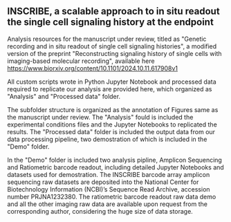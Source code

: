 ## INSCRIBE, a scalable approach to in situ readout the single cell signaling history at the endpoint

Analysis resources for the manuscript under review, titled as "Genetic recording and in situ readout of single cell signaling histories", a modified version of the preprint "Reconstructing signaling history of single cells with imaging-based molecular recording", available here https://www.biorxiv.org/content/10.1101/2024.10.11.617908v1

All custom scripts wrote in Python Jupyter Notebook and processed data required to replicate our analysis are provided here, which organized as "Analysis" and "Processed data" folder.

The subfolder structure is organized as the annotation of Figures same as the manuscript under review. The "Analysis" fould is included the experimental conditions files and the Jupyter Notebooks to replicated the results. The "Processed data" folder is included the output data from our data processing pipeline, two demostration of which is included in the "Demo" folder.

In the "Demo" folder is included two analysis pipline, Amplicon Sequencing and Ratiometric barcode readout, including detailed Jupyter Notebooks and datasets used for demostration.
The INSCRIBE barcode array amplicon sequencing raw datasets are deposited into the National Center for Biotechnology Information (NCBI)’s Sequence Read Archive, accession number PRJNA1232380. The ratiometric barcode readout raw data demo and all the other imaging raw data are available upon request from the corresponding author, considering the huge size of data storage.

